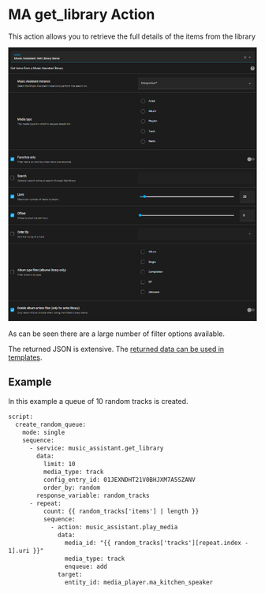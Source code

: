 # MA get_library Action

This action allows you to retrieve the full details of the items from the library

![image](../assets/screenshots/service-call/get_library.png)

As can be seen there are a large number of filter options available.

The returned JSON is extensive. The [returned data can be used in templates](https://www.home-assistant.io/docs/scripts/perform-actions#use-templates-to-handle-response-data).

## Example

In this example a queue of 10 random tracks is created.

```
script:
  create_random_queue:
    mode: single
    sequence:
      - service: music_assistant.get_library
        data:
          limit: 10
          media_type: track
          config_entry_id: 01JEXNDHT21V0BHJXM7A5SZANV
          order_by: random
        response_variable: random_tracks
      - repeat:
          count: {{ random_tracks['items'] | length }}
          sequence:
            - action: music_assistant.play_media
              data:
                media_id: "{{ random_tracks['tracks'][repeat.index - 1].uri }}"
                media_type: track
                enqueue: add
              target:
                entity_id: media_player.ma_kitchen_speaker
```
